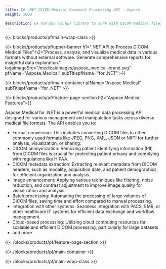 ```yaml
---
title: C# .NET DICOM Medical Document Processing API - Aspose 
weight: 1000

description: C# ASP.NET VB.NET library to work with DICOM medical files. 
---
```


{{< blocks/products/pf/main-wrap-class >}}

{{< blocks/products/pf/upper-banner h1=".NET API to Process DICOM Medical Files" h2="Process, analyze, and visualize medical data in various formats without external software. Generate comprehensive reports for insightful data exploration." logoImageSrc="/medical/images/aspose_medical-brand.svg" pfName="Aspose.Medical" subTitlepfName="for .NET" >}}

{{< blocks/products/pf/main-container pfName="Aspose.Medical" subTitlepfName="for .NET" >}}

{{< blocks/products/pf/feature-page-section h2="Aspose.Medical Features">}}

<p>Aspose.Medical for .NET is a powerful medical data processing API designed for various management and manipulation tasks across diverse medical file formats. The API enables you to:</p>

<ul>
<li>Format conversion: This includes converting DICOM files to other commonly used formats like JPEG, PNG, XML, JSON or NIfTI for further analysis, visualization, or sharing.</li>
<li>DICOM anonymization: Removing patient identifying information (PII) from DICOM files is crucial for protecting patient privacy and complying with regulations like HIPAA.</li>
<li>DICOM metadata extraction: Extracting relevant metadata from DICOM headers, such as modality, acquisition date, and patient demographics, for efficient organization and analysis.</li>
<li>Image enhancement: Applying various techniques like filtering, noise reduction, and contrast adjustment to improve image quality for visualization and analysis.
</li>
<li>Batch processing: Automating the processing of large volumes of DICOM files, saving time and effort compared to manual processing.</li>
<li>Integration with other systems: Seamless integration with PACS, EMR, or other healthcare IT systems for efficient data exchange and workflow management.</li>
<li>Cloud-based processing: Utilizing cloud computing resources for scalable and efficient DICOM processing, particularly for large datasets.</li>
<li>and more</li>
</ul>

{{< /blocks/products/pf/feature-page-section >}}

{{< /blocks/products/pf/main-container >}}

{{< /blocks/products/pf/main-wrap-class >}}
